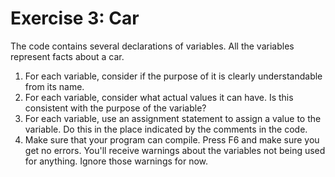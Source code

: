 ﻿# Exercise 3: Car

The code contains several declarations of variables. All the 
variables represent facts about a car.

1. For each variable, consider if the purpose of it is 
   clearly understandable from its name. 
2. For each variable, consider what actual values it
   can have. Is this consistent with the purpose of the variable? 
3. For each variable, use an assignment statement to assign 
   a value to the variable. Do this in the place indicated 
   by the comments in the code. 
4. Make sure that your program can compile. Press F6 and 
   make sure you get no errors. You'll receive 
   warnings about the variables not being used for 
   anything. Ignore those warnings for now. 
